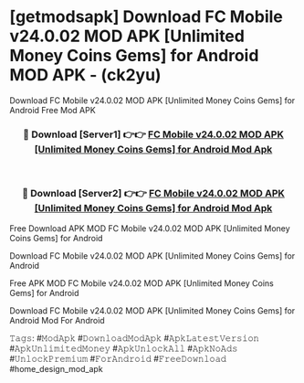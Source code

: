 # [getmodsapk] Download FC Mobile v24.0.02 MOD APK [Unlimited Money Coins Gems] for Android MOD APK - (ck2yu)
Download FC Mobile v24.0.02 MOD APK [Unlimited Money Coins Gems] for Android Free Mod APK

<div align="center">
<h3>🔴 Download [Server1] 👉👉 <a href="https://apk-comot.site?title=FC_Mobile_v24.0.02_MOD_APK_[Unlimited_Money_Coins_Gems]_for_Android">FC Mobile v24.0.02 MOD APK [Unlimited Money Coins Gems] for Android Mod Apk</a></h3><br>

<h3>🔴 Download [Server2] 👉👉 <a href="https://apk-comot.site?title=FC_Mobile_v24.0.02_MOD_APK_[Unlimited_Money_Coins_Gems]_for_Android">FC Mobile v24.0.02 MOD APK [Unlimited Money Coins Gems] for Android Mod Apk</a></h3>
</div>


Free Download APK MOD FC Mobile v24.0.02 MOD APK [Unlimited Money Coins Gems] for Android

Download FC Mobile v24.0.02 MOD APK [Unlimited Money Coins Gems] for Android 

Free APK MOD FC Mobile v24.0.02 MOD APK [Unlimited Money Coins Gems] for Android 

Download FC Mobile v24.0.02 MOD APK [Unlimited Money Coins Gems] for Android Mod For Android

𝚃𝚊𝚐𝚜: #𝙼𝚘𝚍𝙰𝚙𝚔 #𝙳𝚘𝚠𝚗𝚕𝚘𝚊𝚍𝙼𝚘𝚍𝙰𝚙𝚔 #𝙰𝚙𝚔𝙻𝚊𝚝𝚎𝚜𝚝𝚅𝚎𝚛𝚜𝚒𝚘𝚗 #𝙰𝚙𝚔𝚄𝚗𝚕𝚒𝚖𝚒𝚝𝚎𝚍𝙼𝚘𝚗𝚎𝚢 #𝙰𝚙𝚔𝚄𝚗𝚕𝚘𝚌𝚔𝙰𝚕𝚕 #𝙰𝚙𝚔𝙽𝚘𝙰𝚍𝚜 #𝚄𝚗𝚕𝚘𝚌𝚔𝙿𝚛𝚎𝚖𝚒𝚞𝚖 #𝙵𝚘𝚛𝙰𝚗𝚍𝚛𝚘𝚒𝚍 #𝙵𝚛𝚎𝚎𝙳𝚘𝚠𝚗𝚕𝚘𝚊𝚍 #home_design_mod_apk